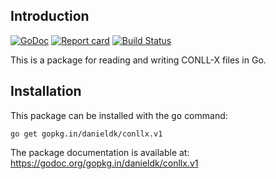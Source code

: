 ## Introduction

[![GoDoc](https://godoc.org/gopkg.in/danieldk/conllx.v1?status.svg)](https://godoc.org/gopkg.in/danieldk/conllx.v1)
[![Report card](http://goreportcard.com/badge/danieldk/conllx)](http://goreportcard.com/report/danieldk/conllx)
[![Build Status](https://travis-ci.org/danieldk/citar.svg?branch=master)](https://travis-ci.org/danieldk/citar)

This is a package for reading and writing CONLL-X files in Go.

## Installation

This package can be installed with the <tt>go</tt> command:

    go get gopkg.in/danieldk/conllx.v1

The package documentation is available at: https://godoc.org/gopkg.in/danieldk/conllx.v1
